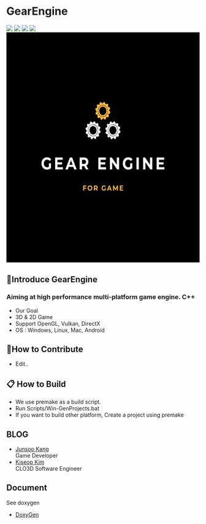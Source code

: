 # GearEngine 
<img src="https://ci.appveyor.com/api/projects/status/github/GearEngine/GearEngine?branch=master&svg=true">  <img src="https://img.shields.io/github/issues-pr/GearEngine/GearEngine/GearEngine">  <img src="https://img.shields.io/github/languages/top/GearEngine/GearEngine">  <img src="https://img.shields.io/github/contributors/GearEngine/GearEngine"> 
<img src="./Image/Gear Engine.png" width="600" height="600">
 
## 🚀Introduce GearEngine 

### Aiming at high performance multi-platform game engine. C++ 

- Our Goal
- 3D & 2D Game 
- Support OpenGL, Vulkan, DirectX 
- OS : Windows, Linux, Mac, Android 
 
## 👏How to Contribute
- Edit..
   
## 📋 How to Build 
- We use premake as a build script. 
- Run Scripts/Win-GenProjects.bat 
- If you want to build other platform, Create a project using premake 
  
## BLOG 
- [Junsoo Kang](https://blog.naver.com/zxwnstn)  
Game Developer 
- [Kiseop Kim](https://blog.naver.com/kiseop91)  
CLO3D Software Engineer 
   

## Document 
See doxygen 
- [DoxyGen](https://gearengine.github.io/GearEngineDoc/annotated.html)  
